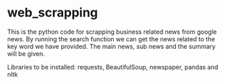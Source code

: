 # web_scrapping

This is the python code for scrapping business related news from google news.
By running the search function we can get the news related to the key word we have provided. The main news, sub news and the summary will be given.

Libraries to be installed:
requests,
BeautifulSoup,
newspaper,
pandas and
nltk
